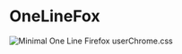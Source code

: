 # OneLineFox
![Minimal One Line Firefox userChrome.css](https://github.com/Lund1337/OneLineFox/assets/59971256/cf3049a9-4906-4367-9f32-7523f661da93)
